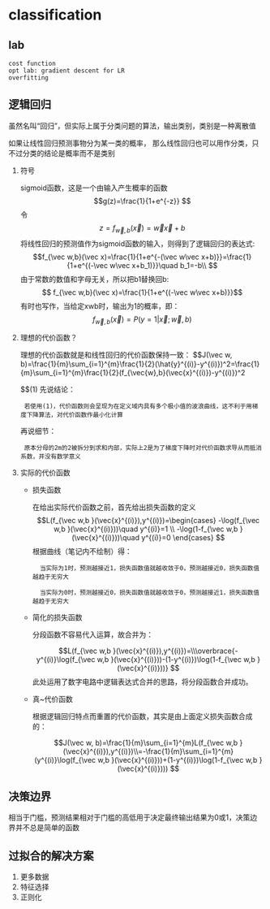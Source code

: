 # classification
## lab

    cost function
    opt lab: gradient descent for LR
    overfitting
## 逻辑回归
虽然名叫“回归”，但实际上属于分类问题的算法，输出类别，类别是一种离散值

如果让线性回归预测事物分为某一类的概率，
那么线性回归也可以用作分类，只不过分类的结论是概率而不是类别
1. 符号
    
    sigmoid函数，这是一个由输入产生概率的函数
    $$g(z)=\frac{1}{1+e^{-z}} $$
    令
    $$z=f_{\vec w,b}(\vec x)=\vec w\vec x+b$$
    将线性回归的预测值作为sigmoid函数的输入，则得到了逻辑回归的表达式:
    $$f_{\vec w,b}(\vec x)=\frac{1}{1+e^{-(\vec w\vec x+b)}}=\frac{1}{1+e^{(-\vec w\vec x+b_1)}}\quad b_1=-b\\
    $$
    由于常数的数值和字母无关，所以把b1替换回b:
    $$
    f_{\vec w,b}(\vec x)=\frac{1}{1+e^{(-\vec w\vec x+b)}}$$
    有时也写作，当给定xwb时，输出为1的概率，即：
    $$f_{\vec w,b}(\vec x)=P(y=1|\vec x;\vec w,b) $$
2. 理想的代价函数？

    理想的代价函数就是和线性回归的代价函数保持一致：
    $$J(\vec w, b)=\frac{1}{m}\sum_{i=1}^{m}\frac{1}{2}(\hat{y}^{(i)}-y^{(i)})^2=\frac{1}{m}\sum_{i=1}^{m}\frac{1}{2}(f_{\vec{w},b}(\vec{x}^{(i)})-y^{(i)})^2

     $$(1)
     先说结论：
     
        若使用(1)，代价函数则会呈现为在定义域内具有多个极小值的波浪曲线，这不利于用梯度下降算法，对代价函数作最小化计算

     再说细节：
        
        原本分母的2m的2被拆分到求和内部，实际上2是为了梯度下降时对代价函数求导从而抵消系数，并没有数学意义
3. 实际的代价函数

    * 损失函数

        在给出实际代价函数之前，首先给出损失函数的定义
        $$L(f_{\vec w,b }(\vec{x}^{(i)}),y^{(i)})=\begin{cases}
        -\log(f_{\vec w,b }(\vec{x}^{(i)}))\quad y^{(i)}=1 \\
        -\log(1-f_{\vec w,b }(\vec{x}^{(i)}))\quad y^{(i)}=0
        \end{cases} $$
        根据曲线（笔记内不绘制）得：
            
            当实际为1时，预测越接近1，损失函数值就越收敛于0，预测越接近0，损失函数值越趋于无穷大
            
            当实际为0时，预测越接近0，损失函数值就越收敛于0，预测越接近1，损失函数值越趋于无穷大
    * 简化的损失函数

        分段函数不容易代入运算，故合并为：

        $$L(f_{\vec w,b }(\vec{x}^{(i)}),y^{(i)})=\\\overbrace{-y^{(i)}\log(f_{\vec w,b }(\vec{x}^{(i)}))-(1-y^{(i)})\log(1-f_{\vec w,b }(\vec{x}^{(i)}))} $$
        此处运用了数字电路中逻辑表达式合并的思路，将分段函数合并成功。
    * 真~代价函数   

        根据逻辑回归特点而重置的代价函数，其实是由上面定义损失函数合成的：

        $$J(\vec w, b)=\frac{1}{m}\sum_{i=1}^{m}L(f_{\vec w,b }(\vec{x}^{(i)}),y^{(i)})\\=-\frac{1}{m}\sum_{i=1}^{m}(y^{(i)}\log(f_{\vec w,b }(\vec{x}^{(i)}))+(1-y^{(i)})\log(1-f_{\vec w,b }(\vec{x}^{(i)}))) $$

            
## 决策边界
相当于门槛，预测结果相对于门槛的高低用于决定最终输出结果为0或1，决策边界并不总是简单的函数
## 过拟合的解决方案
1. 更多数据
2. 特征选择
3. 正则化
